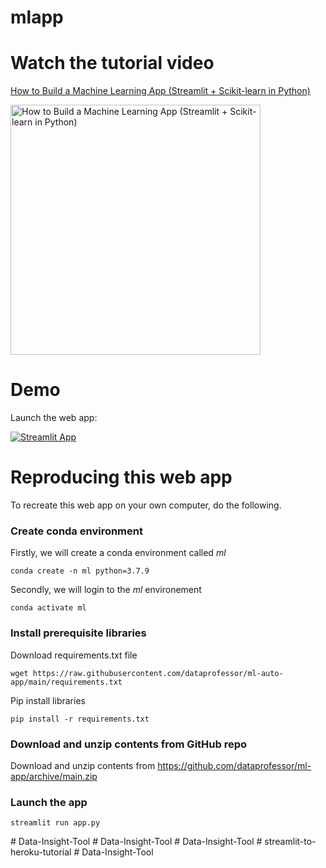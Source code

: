 # mlapp

# Watch the tutorial video

[How to Build a Machine Learning App (Streamlit + Scikit-learn in Python)](https://youtu.be/eT3JMZagMnE)

<a href="https://youtu.be/eT3JMZagMnE"><img src="http://img.youtube.com/vi/eT3JMZagMnE/0.jpg" alt="How to Build a Machine Learning App (Streamlit + Scikit-learn in Python)" title="How to Build a Machine Learning App (Streamlit + Scikit-learn in Python)" width="400" /></a>

# Demo

Launch the web app:

[![Streamlit App](https://static.streamlit.io/badges/streamlit_badge_black_white.svg)](https://share.streamlit.io/dataprofessor/ml-app/main/ml-app.py)

# Reproducing this web app
To recreate this web app on your own computer, do the following.

### Create conda environment
Firstly, we will create a conda environment called *ml*
```
conda create -n ml python=3.7.9
```
Secondly, we will login to the *ml* environement
```
conda activate ml
```
### Install prerequisite libraries

Download requirements.txt file

```
wget https://raw.githubusercontent.com/dataprofessor/ml-auto-app/main/requirements.txt

```

Pip install libraries
```
pip install -r requirements.txt
```
###  Download and unzip contents from GitHub repo

Download and unzip contents from https://github.com/dataprofessor/ml-app/archive/main.zip

###  Launch the app

```
streamlit run app.py
```
#   D a t a - I n s i g h t - T o o l  
 #   D a t a - I n s i g h t - T o o l  
 #   D a t a - I n s i g h t - T o o l  
 #   s t r e a m l i t - t o - h e r o k u - t u t o r i a l  
 #   D a t a - I n s i g h t - T o o l  
 